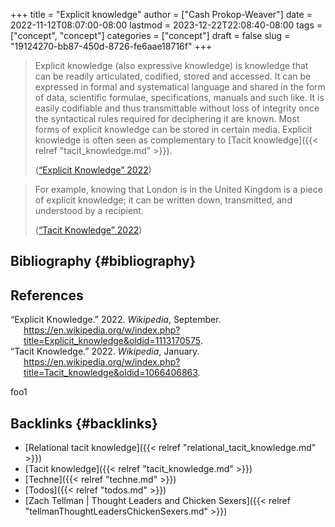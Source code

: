+++
title = "Explicit knowledge"
author = ["Cash Prokop-Weaver"]
date = 2022-11-12T08:07:00-08:00
lastmod = 2023-12-22T22:08:40-08:00
tags = ["concept", "concept"]
categories = ["concept"]
draft = false
slug = "19124270-bb87-450d-8726-fe6aae18716f"
+++

> Explicit knowledge (also expressive knowledge) is knowledge that can be readily articulated, codified, stored and accessed. It can be expressed in formal and systematical language and shared in the form of data, scientific formulae, specifications, manuals and such like. It is easily codifiable and thus transmittable without loss of integrity once the syntactical rules required for deciphering it are known. Most forms of explicit knowledge can be stored in certain media. Explicit knowledge is often seen as complementary to [Tacit knowledge]({{< relref "tacit_knowledge.md" >}}).
>
> (<a href="#citeproc_bib_item_1">“Explicit Knowledge” 2022</a>)

<!--quoteend-->

> For example, knowing that London is in the United Kingdom is a piece of explicit knowledge; it can be written down, transmitted, and understood by a recipient.
>
> (<a href="#citeproc_bib_item_2">“Tacit Knowledge” 2022</a>)


## Bibliography {#bibliography}

## References

<style>.csl-entry{text-indent: -1.5em; margin-left: 1.5em;}</style><div class="csl-bib-body">
  <div class="csl-entry"><a id="citeproc_bib_item_1"></a>“Explicit Knowledge.” 2022. <i>Wikipedia</i>, September. <a href="https://en.wikipedia.org/w/index.php?title=Explicit_knowledge&oldid=1113170575">https://en.wikipedia.org/w/index.php?title=Explicit_knowledge&#38;oldid=1113170575</a>.</div>
  <div class="csl-entry"><a id="citeproc_bib_item_2"></a>“Tacit Knowledge.” 2022. <i>Wikipedia</i>, January. <a href="https://en.wikipedia.org/w/index.php?title=Tacit_knowledge&oldid=1066406863">https://en.wikipedia.org/w/index.php?title=Tacit_knowledge&#38;oldid=1066406863</a>.</div>
</div>

foo1


## Backlinks {#backlinks}

-   [Relational tacit knowledge]({{< relref "relational_tacit_knowledge.md" >}})
-   [Tacit knowledge]({{< relref "tacit_knowledge.md" >}})
-   [Techne]({{< relref "techne.md" >}})
-   [Todos]({{< relref "todos.md" >}})
-   [Zach Tellman | Thought Leaders and Chicken Sexers]({{< relref "tellmanThoughtLeadersChickenSexers.md" >}})
